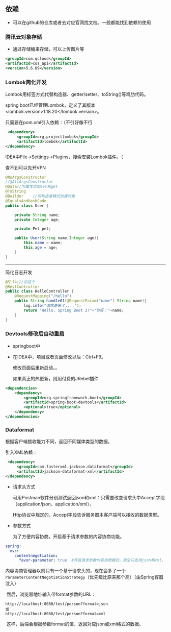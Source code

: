 ## 依赖

- 可以在github的仓库或者去对应官网找文档。一般都能找到依赖的使用

### 腾讯云对象存储

- 通过存储桶来存储，可以上传图片等

```xml
<groupId>com.qcloud</groupId>
<artifactId>cos_api</artifactId>
<version>5.6.89</version>
```

### Lombok简化开发

Lombok用标签方式代替构造器、getter/setter、toString()等鸡肋代码。

spring boot已经管理Lombok，定义了其版本<lombok.version>1.18.20</lombok.version>。

只需要在pom.xml引入依赖：（不引好像不行

```xml
 <dependency>
     <groupId>org.projectlombok</groupId>
     <artifactId>lombok</artifactId>
</dependency>
```

IDEA中File->Settings->Plugins，搜索安装Lombok插件。（

查不到可以先开VPN

```java
@NoArgsConstructor
//@AllArgsConstructor
@Data//为属性添加set和get
@ToString
@Builder    //可构造者模式创建对象
@EqualsAndHashCode
public class User {

    private String name;
    private Integer age;

    private Pet pet;

    public User(String name,Integer age){
        this.name = name;
        this.age = age;
    }
}
```

---

简化日志开发

```java
@Slf4j//加这个
@RestController
public class HelloController {
    @RequestMapping("/hello")
    public String handle01(@RequestParam("name") String name){
        log.info("请求进来了....");
        return "Hello, Spring Boot 2!"+"你好："+name;
    }
}
```

### Devtools修改后自动重启

- springboot中

- 在IDEA中，项目或者页面修改以后：Ctrl+F9。

  修改页面后重新启动。。

  如果真正的热更新，则用付费的JRebel插件

```xml
<dependencies>
    <dependency>
        <groupId>org.springframework.boot</groupId>
        <artifactId>spring-boot-devtools</artifactId>
        <optional>true</optional>
    </dependency>
</dependencies>
```

### Dataformat

根据客户端接收能力不同，返回不同媒体类型的数据。

引入XML依赖：

```xml
 <dependency>
     <groupId>com.fasterxml.jackson.dataformat</groupId>
     <artifactId>jackson-dataformat-xml</artifactId>
</dependency>
```

- 请求头方式

  可用Postman软件分别测试返回json和xml：只需要改变请求头中Accept字段（application/json、application/xml）。

  Http协议中规定的，Accept字段告诉服务器本客户端可以接收的数据类型。

- 参数方式

  为了方便内容协商，开启基于请求参数的内容协商功能。

```yaml
spring:
  mvc:
    contentnegotiation:
      favor-parameter: true  #开启请求参数内容协商模式，原生只支持json和xml，其他类型可以定制化来支持
```

​	内容协商管理器以前只有一个基于请求头的，现在会多了一个`ParameterContentNegotiationStrategy`（优先级比原来那个高）（由Spring容器注入）

​	然后，浏览器地址输入带format参数的URL：

```
http://localhost:8080/test/person?format=json
或
http://localhost:8080/test/person?format=xml
```

​	这样，后端会根据参数format的值，返回对应json或xml格式的数据。